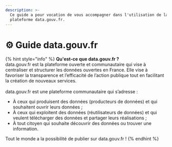 ```yaml
---
description: >-
  Ce guide a pour vocation de vous accompagner dans l'utilisation de la
  plateforme data.gouv.fr.
---
```


# ⚙ Guide data.gouv.fr

{% hint style="info" %}
**Qu'est-ce que data.gouv.fr ?** \
data.gouv.fr est la plateforme ouverte et communautaire qui vise à centraliser et structurer les données ouvertes en France. Elle vise à favoriser la transparence et l’efficacité de l’action publique tout en facilitant la création de nouveaux services.\
\
data.gouv.fr est une plateforme communautaire qui s’adresse :

* À ceux qui produisent des données (producteurs de données) et qui souhaitent ouvrir leurs données ;
* À ceux qui exploitent des données (réutilisateurs de données) et qui veulent télécharger des données et partager leurs réalisations ;
* À tout citoyen qui souhaite découvrir des données ou trouver une information.

Tout le monde a la possibilité de publier sur data.gouv.fr !
{% endhint %}

